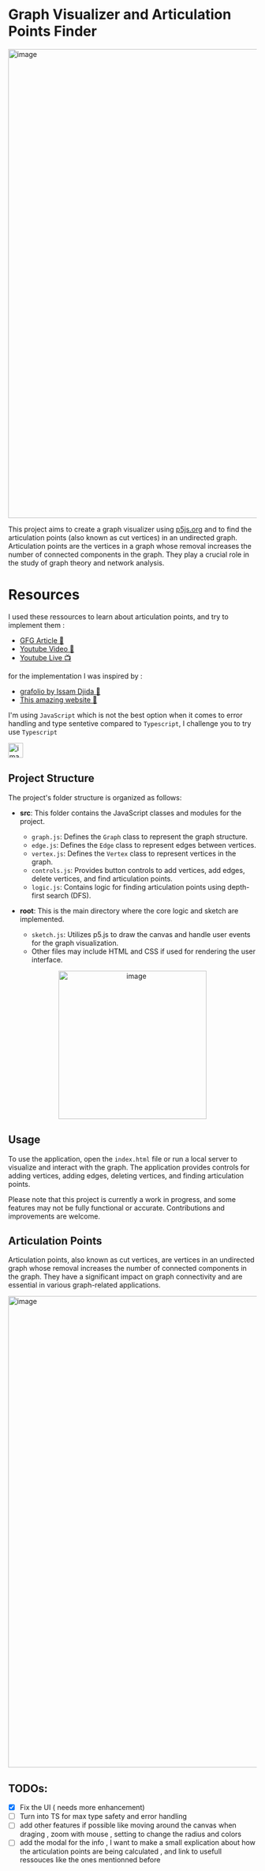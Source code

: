 # Graph Visualizer and Articulation Points Finder

<img width="949" alt="image" src="https://github.com/MoncefME/graph-articulation-points-viz/assets/77624873/bc7eb67c-0f2b-409c-9e3a-cc4da0f1d99b">


This project aims to create a graph visualizer using [p5js.org](http://p5js.org) and to find the articulation points (also known as cut vertices) in an undirected graph. Articulation points are the vertices in a graph whose removal increases the number of connected components in the graph. They play a crucial role in the study of graph theory and network analysis.

# Resources

I used these ressources to learn about articulation points, and try to implement them :

- [ GFG Article 📑 ](https://www.geeksforgeeks.org/articulation-points-or-cut-vertices-in-a-graph/)
- [ Youtube Video 🎥 ](https://www.youtube.com/watch?v=64KK9K4RpKE)
- [ Youtube Live 📺 ](https://www.youtube.com/watch?v=iYJqgMKYsdI)

for the implementation I was inspired by :

- [grafolio by Issam Djida 🫡](https://grapholio.djidax.com/)
- [This amazing website 🥶](https://giggiox.github.io/graphTheory-Visualizer/)

I'm using `JavaScript` which is not the best option when it comes to error handling and type sentetive compared to `Typescript`, I challenge you to try use `Typescript`

<img width="30" alt="image" src="https://raw.githubusercontent.com/remojansen/logo.ts/master/ts.jpg" style="margin-right: 10px;">

## Project Structure

The project's folder structure is organized as follows:

- **src**: This folder contains the JavaScript classes and modules for the project.

  - `graph.js`: Defines the `Graph` class to represent the graph structure.
  - `edge.js`: Defines the `Edge` class to represent edges between vertices.
  - `vertex.js`: Defines the `Vertex` class to represent vertices in the graph.
  - `controls.js`: Provides button controls to add vertices, add edges, delete vertices, and find articulation points.
  - `logic.js`: Contains logic for finding articulation points using depth-first search (DFS).

- **root**: This is the main directory where the core logic and sketch are implemented.
  - `sketch.js`: Utilizes p5.js to draw the canvas and handle user events for the graph visualization.
  - Other files may include HTML and CSS if used for rendering the user interface.

<div align="center">
  <img width="300" alt="image" src="https://upload.wikimedia.org/wikipedia/commons/d/d9/P5js_Logo.svg">
</div>

## Usage

To use the application, open the `index.html` file or run a local server to visualize and interact with the graph. The application provides controls for adding vertices, adding edges, deleting vertices, and finding articulation points.

Please note that this project is currently a work in progress, and some features may not be fully functional or accurate. Contributions and improvements are welcome.

## Articulation Points

Articulation points, also known as cut vertices, are vertices in an undirected graph whose removal increases the number of connected components in the graph. They have a significant impact on graph connectivity and are essential in various graph-related applications.

<img width="954" alt="image" src="https://github.com/MoncefME/graph-articulation-points-viz/assets/77624873/6ff95ace-46b3-4d8b-a10f-fdf47756a449">


## TODOs:

- [x] Fix the UI ( needs more enhancement) 
- [ ] Turn into TS for max type safety and error handling
- [ ] add other features if possible like moving around the canvas when draging , zoom with mouse , setting to change the radius and colors
- [ ] add the modal for the info , I want to make a small explication about how the articulation points are being calculated , and link to usefull ressouces like the ones mentionned before 
